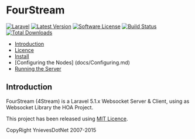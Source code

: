 # FourStream

[![Laravel](https://img.shields.io/badge/Laravel-~5.1-orange.svg?style=flat-square)](http://laravel.com)
[![Latest Version](https://img.shields.io/badge/Version-~0.1-green.svg?style=flat-square)](https://github.com/ynievesdotnet/fourstream/releases)
[![Software License](https://img.shields.io/badge/license-MIT-brightgreen.svg?style=flat-square)](docs/LICENCE.md)
[![Build Status](https://img.shields.io/travis/ynievesdotnet/fourstream/master.svg?style=flat-square)](https://travis-ci.org/ynievesdotnet/fourstream)
[![Total Downloads](https://img.shields.io/packagist/dt/ynievesdotnet/fourstream.svg?style=flat-square)](https://packagist.org/packages/ynievesdotnet/fourstream)

- [Introduction](#introduction)
- [Licence](docs/LICENCE.md)
- [Install](docs/Install.md)
- [Configuring the Nodes] (docs/Configuring.md)
- [Running the Server](docs/Running.md)

<a name="introduction"></a>
## Introduction
FourStream (4Stream) is a Laravel 5.1.x Websocket Server & Client, using as Websocket Library the HOA Project.

This project has been released using [MIT Licence](docs/LICENCE.md).

CopyRight YnievesDotNet 2007-2015
